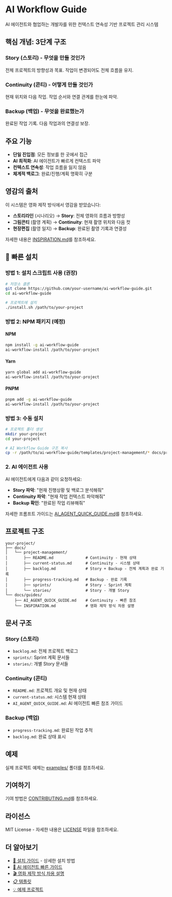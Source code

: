 # AI Workflow Guide

AI 에이전트와 협업하는 개발자를 위한 컨텍스트 연속성 기반 프로젝트 관리 시스템

## 핵심 개념: 3단계 구조

### Story (스토리) - 무엇을 만들 것인가

전체 프로젝트의 방향성과 목표. 작업이 변경되어도 전체 흐름을 유지.

### Continuity (콘티) - 어떻게 만들 것인가

현재 위치와 다음 작업. 작업 순서와 연결 관계를 한눈에 파악.

### Backup (백업) - 무엇을 완료했는가

완료된 작업 기록. 다음 작업과의 연결성 보장.

## 주요 기능

- **단일 진입점**: 모든 정보를 한 곳에서 접근
- **AI 최적화**: AI 에이전트가 빠르게 컨텍스트 파악
- **컨텍스트 연속성**: 작업 흐름을 잃지 않음
- **체계적 백로그**: 완료/진행/계획 명확히 구분

## 영감의 출처

이 시스템은 영화 제작 방식에서 영감을 받았습니다:

- **스토리라인** (시나리오) → **Story**: 전체 영화의 흐름과 방향성
- **그림콘티** (촬영 계획) → **Continuity**: 현재 촬영 위치와 다음 컷
- **현장편집** (촬영 일지) → **Backup**: 완료된 촬영 기록과 연결성

자세한 내용은 [INSPIRATION.md](docs/guides/INSPIRATION.md)를 참조하세요.

## 🚀 빠른 설치

### 방법 1: 설치 스크립트 사용 (권장)

```bash
# 저장소 클론
git clone https://github.com/your-username/ai-workflow-guide.git
cd ai-workflow-guide

# 프로젝트에 설치
./install.sh /path/to/your-project
```

### 방법 2: NPM 패키지 (예정)

#### NPM

```bash
npm install -g ai-workflow-guide
ai-workflow-install /path/to/your-project
```

#### Yarn

```bash
yarn global add ai-workflow-guide
ai-workflow-install /path/to/your-project
```

#### PNPM

```bash
pnpm add -g ai-workflow-guide
ai-workflow-install /path/to/your-project
```

### 방법 3: 수동 설치

```bash
# 프로젝트 폴더 생성
mkdir your-project
cd your-project

# AI Workflow Guide 구조 복사
cp -r /path/to/ai-workflow-guide/templates/project-management/* docs/project-management/
```

### 2. AI 에이전트 사용

AI 에이전트에게 다음과 같이 요청하세요:

- **Story 파악**: "현재 진행상황 및 백로그 분석해줘"
- **Continuity 파악**: "현재 작업 컨텍스트 파악해줘"
- **Backup 확인**: "완료된 작업 리뷰해줘"

자세한 프롬프트 가이드는 [AI_AGENT_QUICK_GUIDE.md](docs/guides/AI_AGENT_QUICK_GUIDE.md)를 참조하세요.

## 프로젝트 구조

```
your-project/
├── docs/
│   └── project-management/
│       ├── README.md              # Continuity - 현재 상태
│       ├── current-status.md      # Continuity - 시스템 상태
│       ├── backlog.md             # Story + Backup - 전체 계획과 완료 기록
│       ├── progress-tracking.md   # Backup - 완료 기록
│       ├── sprints/               # Story - Sprint 계획
│       └── stories/               # Story - 개별 Story
└── docs/guides/
    ├── AI_AGENT_QUICK_GUIDE.md    # Continuity - 빠른 참조
    └── INSPIRATION.md             # 영화 제작 방식 차용 설명
```

## 문서 구조

### Story (스토리)

- `backlog.md`: 전체 프로젝트 백로그
- `sprints/`: Sprint 계획 문서들
- `stories/`: 개별 Story 문서들

### Continuity (콘티)

- `README.md`: 프로젝트 개요 및 현재 상태
- `current-status.md`: 시스템 현재 상태
- `AI_AGENT_QUICK_GUIDE.md`: AI 에이전트 빠른 참조 가이드

### Backup (백업)

- `progress-tracking.md`: 완료된 작업 추적
- `backlog.md`: 완료 상태 표시

## 예제

실제 프로젝트 예제는 [examples/](examples/) 폴더를 참조하세요.

## 기여하기

기여 방법은 [CONTRIBUTING.md](CONTRIBUTING.md)를 참조하세요.

## 라이선스

MIT License - 자세한 내용은 [LICENSE](LICENSE) 파일을 참조하세요.

## 더 알아보기

- [📖 설치 가이드](INSTALLATION.md) - 상세한 설치 방법
- [🤖 AI 에이전트 빠른 가이드](docs/guides/AI_AGENT_QUICK_GUIDE.md)
- [🎬 영화 제작 방식 차용 설명](docs/guides/INSPIRATION.md)
- [📋 템플릿](templates/)
- [💡 예제 프로젝트](examples/)
